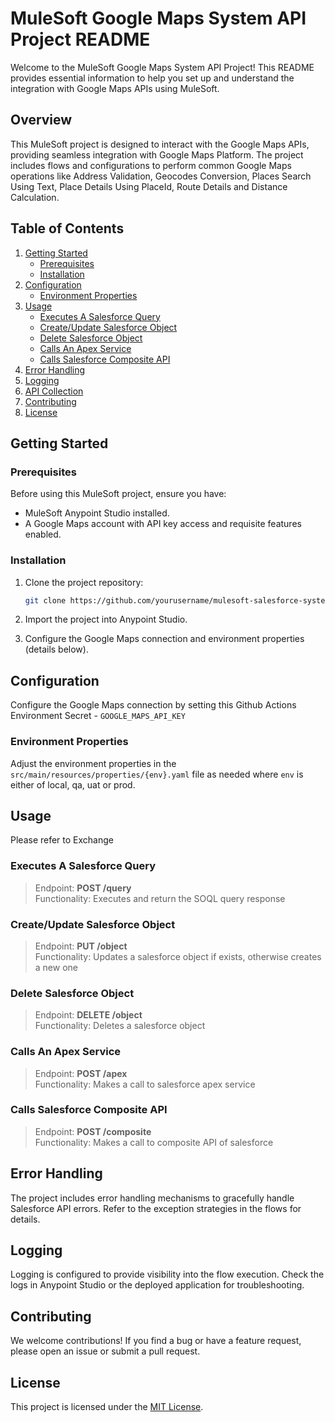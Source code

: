 # MuleSoft Google Maps System API Project README

Welcome to the MuleSoft Google Maps System API Project! This README provides essential information to help you set up and understand the integration with Google Maps APIs using MuleSoft.

## Overview

This MuleSoft project is designed to interact with the Google Maps APIs, providing seamless integration with Google Maps Platform. The project includes flows and configurations to perform common Google Maps operations like Address Validation, Geocodes Conversion, Places Search Using Text, Place Details Using PlaceId, Route Details and Distance Calculation.

## Table of Contents

1. [Getting Started](#getting-started)
    - [Prerequisites](#prerequisites)
    - [Installation](#installation)
2. [Configuration](#configuration)
    - [Environment Properties](#environment-properties)
3. [Usage](#usage)
    - [Executes A Salesforce Query](#executes-a-salesforce-query)
    - [Create/Update Salesforce Object](#createupdate-salesforce-object)
    - [Delete Salesforce Object](#delete-salesforce-object)
    - [Calls An Apex Service](#calls-an-apex-service)
    - [Calls Salesforce Composite API](#calls-salesforce-composite-api)
4. [Error Handling](#error-handling)
5. [Logging](#logging)
6. [API Collection](#api-collection)
7. [Contributing](#contributing)
8. [License](#license)

## Getting Started

### Prerequisites

Before using this MuleSoft project, ensure you have:

- MuleSoft Anypoint Studio installed.
- A Google Maps account with API key access and requisite features enabled.

### Installation

1. Clone the project repository:

   ```bash
   git clone https://github.com/yourusername/mulesoft-salesforce-system-api.git
   ```

2. Import the project into Anypoint Studio.

3. Configure the Google Maps connection and environment properties (details below).

## Configuration

Configure the Google Maps connection by setting this Github Actions Environment Secret - `GOOGLE_MAPS_API_KEY`

### Environment Properties

Adjust the environment properties in the `src/main/resources/properties/{env}.yaml` file as needed where `env` is either of local, qa, uat or prod.

## Usage

Please refer to Exchange 

### Executes A Salesforce Query

> Endpoint: **POST /query** <br/>
> Functionality: Executes and return the SOQL query response

### Create/Update Salesforce Object

> Endpoint: **PUT /object** <br/>
> Functionality:  Updates a salesforce object if exists, otherwise creates a new one

### Delete Salesforce Object

> Endpoint: **DELETE /object** <br/>
> Functionality:  Deletes a salesforce object

### Calls An Apex Service

> Endpoint: **POST /apex** <br/>
> Functionality: Makes a call to salesforce apex service

### Calls Salesforce Composite API

> Endpoint: **POST /composite** <br/>
> Functionality:  Makes a call to composite API of salesforce

## Error Handling

The project includes error handling mechanisms to gracefully handle Salesforce API errors. Refer to the exception strategies in the flows for details.

## Logging

Logging is configured to provide visibility into the flow execution. Check the logs in Anypoint Studio or the deployed application for troubleshooting.


## Contributing

We welcome contributions! If you find a bug or have a feature request, please open an issue or submit a pull request.

## License

This project is licensed under the [MIT License](LICENSE).
